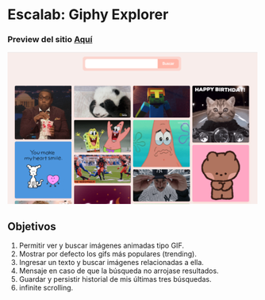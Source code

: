 # Escalab: Giphy Explorer

### Preview del sitio [Aquí](https://arcanvs.github.io/Escalab-WDA-Giphy/)

![Simple buscador de gif](./assets/img/simpleBuscadorGif.png)

## Objetivos

1. Permitir ver y buscar imágenes animadas tipo GIF.
2. Mostrar por defecto los gifs más populares (trending).
3. Ingresar un texto y buscar imágenes relacionadas a ella.
4. Mensaje en caso de que la búsqueda no arrojase resultados.
5. Guardar y persistir historial de mis últimas tres búsquedas.
6. infinite scrolling.

